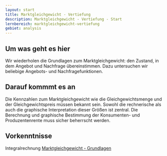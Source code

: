 ```yaml
---
layout: start
title: Marktgleichgewicht - Vertiefung
description: Marktgleichgewicht - Vertiefung - Start
lernbereich: marktgleichgewicht-vertiefung
gebiet: analysis
---
```


## Um was geht es hier

Wir wiederholen die Grundlagen zum Marktgleichgewicht: den Zustand, in dem Angebot und Nachfrage übereinstimmen. Dazu untersuchen wir beliebige Angebots- und Nachfragefunktionen.

## Darauf kommmt es an

Die Kennzahlen zum Marktgleichgewicht wie die Gleichgewichtsmenge und der Gleichgewichtspreis müssen bekannt sein. Sowohl die rechnerische als auch die graphische Interpretation dieser Größen ist zentral. Die Berechnung und graphische Bestimmung der Konsumenten- und Produzentenrente muss sicher beherrscht werden.

## Vorkenntnisse

Integralrechnung
<a href="{{ '/lernbereiche/analysis/marktgleichgewicht-grundlagen/start.html' | relative_url }}" class="link-button">Marktgleichgewicht - Grundlagen</a>
